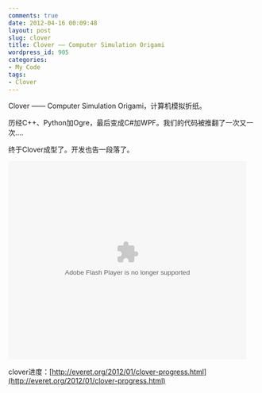 ```yaml
---
comments: true
date: 2012-04-16 00:09:48
layout: post
slug: clover
title: Clover —— Computer Simulation Origami
wordpress_id: 905
categories:
- My Code
tags:
- Clover
---
```


Clover —— Computer Simulation Origami，计算机模拟折纸。

历经C++、Python加Ogre，最后变成C#加WPF。我们的代码被推翻了一次又一次....

终于Clover成型了。开发也告一段落了。

<embed src="http://player.opengg.me/player.php/sid/XMzc0MTAyMDg0/v.swf" quality="high" width="480" height="400" align="middle" allowScriptAccess="sameDomain" allowFullscreen="true" type="application/x-shockwave-flash">

clover进度：[http://everet.org/2012/01/clover-progress.html](http://everet.org/2012/01/clover-progress.html)


